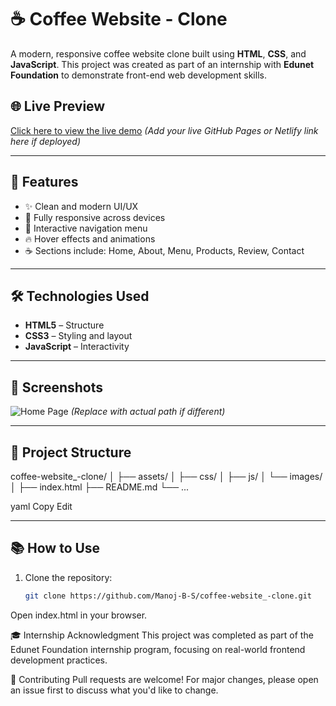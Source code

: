 # ☕ Coffee Website - Clone

A modern, responsive coffee website clone built using **HTML**, **CSS**, and **JavaScript**. This project was created as part of an internship with **Edunet Foundation** to demonstrate front-end web development skills.

## 🌐 Live Preview

[Click here to view the live demo](#) *(Add your live GitHub Pages or Netlify link here if deployed)*

---

## 🚀 Features

- ✨ Clean and modern UI/UX
- 📱 Fully responsive across devices
- 🎯 Interactive navigation menu
- 🔥 Hover effects and animations
- ☕ Sections include: Home, About, Menu, Products, Review, Contact

---

## 🛠️ Technologies Used

- **HTML5** – Structure
- **CSS3** – Styling and layout
- **JavaScript** – Interactivity

---

## 📸 Screenshots

![Home Page](https://github.com/Manoj-B-S/coffee-website_-clone/blob/main/assets/images/screenshot1.png)
*(Replace with actual path if different)*

---

## 📁 Project Structure

coffee-website_-clone/
│
├── assets/
│ ├── css/
│ ├── js/
│ └── images/
│
├── index.html
├── README.md
└── ...

yaml
Copy
Edit

---

## 📚 How to Use

1. Clone the repository:
   ```bash
   git clone https://github.com/Manoj-B-S/coffee-website_-clone.git
Open index.html in your browser.

🎓 Internship Acknowledgment
This project was completed as part of the Edunet Foundation internship program, focusing on real-world frontend development practices.

🙌 Contributing
Pull requests are welcome! For major changes, please open an issue first to discuss what you'd like to change.
